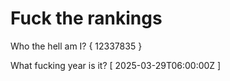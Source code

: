 # Fuck the rankings

Who the hell am I?
{ 12337835 }

What fucking year is it?
[ 2025-03-29T06:00:00Z ]
